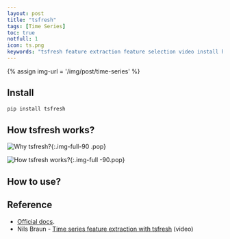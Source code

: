 ```yaml
---
layout: post
title: "tsfresh"
tags: [Time Series]
toc: true
notfull: 1
icon: ts.png
keywords: "tsfresh feature extraction feature selection video install how it works how to use reference Nils Braun"
---
```


{% assign img-url = '/img/post/time-series' %}

## Install

~~~ bash
pip install tsfresh
~~~

## How tsfresh works?

![Why tsfresh?]({{img-url}}/tsfresh-1.jpg){:.img-full-90 .pop}

![How tsfresh works?]({{img-url}}/tsfresh-2.jpg){:.img-full -90.pop}

## How to use?

## Reference

- [Official docs](https://tsfresh.readthedocs.io/).
- Nils Braun - [Time series feature extraction with tsfresh](https://www.youtube.com/watch?v=Fm8zcOMJ-9E) (video)